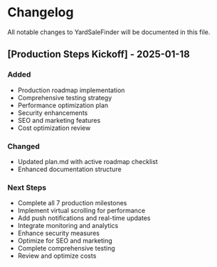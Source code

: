 # Changelog

All notable changes to YardSaleFinder will be documented in this file.

## [Production Steps Kickoff] - 2025-01-18

### Added
- Production roadmap implementation
- Comprehensive testing strategy
- Performance optimization plan
- Security enhancements
- SEO and marketing features
- Cost optimization review

### Changed
- Updated plan.md with active roadmap checklist
- Enhanced documentation structure

### Next Steps
- Complete all 7 production milestones
- Implement virtual scrolling for performance
- Add push notifications and real-time updates
- Integrate monitoring and analytics
- Enhance security measures
- Optimize for SEO and marketing
- Complete comprehensive testing
- Review and optimize costs
